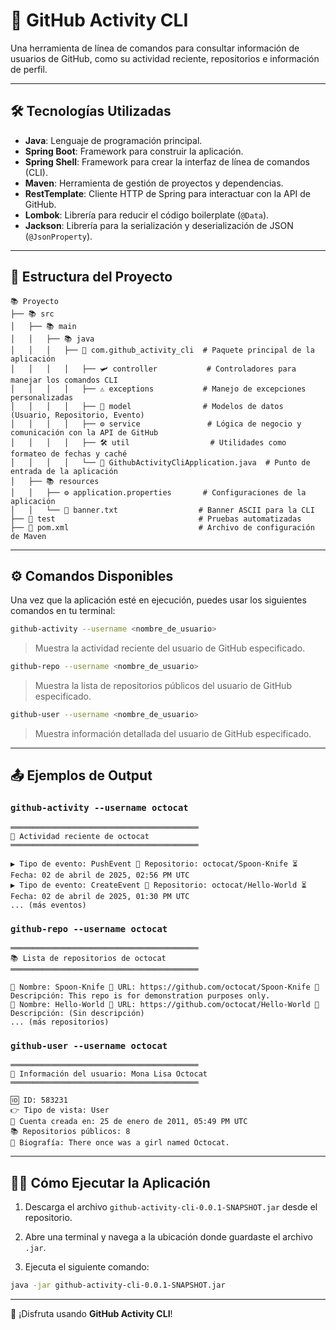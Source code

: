 # 🚀 GitHub Activity CLI

Una herramienta de línea de comandos para consultar información de usuarios de GitHub, como su actividad reciente, repositorios e información de perfil.

---

## 🛠️ Tecnologías Utilizadas

- **Java**: Lenguaje de programación principal.
- **Spring Boot**: Framework para construir la aplicación.
- **Spring Shell**: Framework para crear la interfaz de línea de comandos (CLI).
- **Maven**: Herramienta de gestión de proyectos y dependencias.
- **RestTemplate**: Cliente HTTP de Spring para interactuar con la API de GitHub.
- **Lombok**: Librería para reducir el código boilerplate (`@Data`).
- **Jackson**: Librería para la serialización y deserialización de JSON (`@JsonProperty`).

---

## 💂️ Estructura del Proyecto

```plaintext
📚 Proyecto
├── 📚 src
│   ├── 📚 main
│   │   ├── 📚 java
│   │   │   ├── 🏢 com.github_activity_cli  # Paquete principal de la aplicación
│   │   │   │   ├── 🛩️ controller           # Controladores para manejar los comandos CLI
│   │   │   │   ├── ⚠️ exceptions           # Manejo de excepciones personalizadas
│   │   │   │   ├── 📝 model                # Modelos de datos (Usuario, Repositorio, Evento)
│   │   │   │   ├── ⚙️ service               # Lógica de negocio y comunicación con la API de GitHub
│   │   │   │   ├── 🛠️ util                  # Utilidades como formateo de fechas y caché
│   │   │   │   └── 🚀 GithubActivityCliApplication.java  # Punto de entrada de la aplicación
│   ├── 📚 resources
│   │   ├── ⚙️ application.properties       # Configuraciones de la aplicación
│   │   └── 🎨 banner.txt                  # Banner ASCII para la CLI
├── 🧪 test                                # Pruebas automatizadas
├── 📝 pom.xml                             # Archivo de configuración de Maven
```

---

## ⚙️ Comandos Disponibles

Una vez que la aplicación esté en ejecución, puedes usar los siguientes comandos en tu terminal:

```sh
github-activity --username <nombre_de_usuario>
```
> Muestra la actividad reciente del usuario de GitHub especificado.

```sh
github-repo --username <nombre_de_usuario>
```
> Muestra la lista de repositorios públicos del usuario de GitHub especificado.

```sh
github-user --username <nombre_de_usuario>
```
> Muestra información detallada del usuario de GitHub especificado.

---

## 📤 Ejemplos de Output

### `github-activity --username octocat`

```plaintext
══════════════════════════════════════════
📢 Actividad reciente de octocat
══════════════════════════════════════════

▶ Tipo de evento: PushEvent 📌 Repositorio: octocat/Spoon-Knife ⏳ Fecha: 02 de abril de 2025, 02:56 PM UTC
▶ Tipo de evento: CreateEvent 📌 Repositorio: octocat/Hello-World ⏳ Fecha: 02 de abril de 2025, 01:30 PM UTC
... (más eventos)
```

### `github-repo --username octocat`

```plaintext
══════════════════════════════════════════
📚 Lista de repositorios de octocat
══════════════════════════════════════════

🔹 Nombre: Spoon-Knife 📎 URL: https://github.com/octocat/Spoon-Knife 📝 Descripción: This repo is for demonstration purposes only.
🔹 Nombre: Hello-World 📎 URL: https://github.com/octocat/Hello-World 📝 Descripción: (Sin descripción)
... (más repositorios)
```

### `github-user --username octocat`

```plaintext
══════════════════════════════════════════
👤 Información del usuario: Mona Lisa Octocat
══════════════════════════════════════════

🆔 ID: 583231
👉 Tipo de vista: User
📅 Cuenta creada en: 25 de enero de 2011, 05:49 PM UTC
📚 Repositorios públicos: 8
📝 Biografía: There once was a girl named Octocat.
```

---

## 🏃‍♂️ Cómo Ejecutar la Aplicación


1. Descarga el archivo `github-activity-cli-0.0.1-SNAPSHOT.jar` desde el repositorio.

2. Abre una terminal y navega a la ubicación donde guardaste el archivo `.jar`.

3. Ejecuta el siguiente comando:

```sh
java -jar github-activity-cli-0.0.1-SNAPSHOT.jar
```

---

🚀 ¡Disfruta usando **GitHub Activity CLI**!

